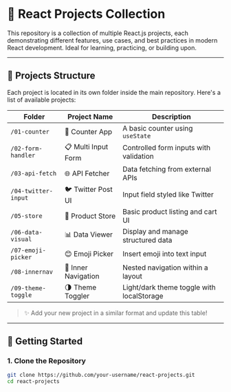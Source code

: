 # 🌟 React Projects Collection

This repository is a collection of multiple React.js projects, each demonstrating different features, use cases, and best practices in modern React development. Ideal for learning, practicing, or building upon.

---

## 📁 Projects Structure

Each project is located in its own folder inside the main repository. Here's a list of available projects:

| Folder | Project Name        | Description |
|--------|---------------------|-------------|
| `/01-counter` | 🧮 Counter App | A basic counter using `useState` |
| `/02-form-handler` | 📋 Multi Input Form | Controlled form inputs with validation |
| `/03-api-fetch` | 🌐 API Fetcher | Data fetching from external APIs |
| `/04-twitter-input` | 🐦 Twitter Post UI | Input field styled like Twitter |
| `/05-store` | 🛒 Product Store | Basic product listing and cart UI |
| `/06-data-visual` | 📊 Data Viewer | Display and manage structured data |
| `/07-emoji-picker` | 😊 Emoji Picker | Insert emoji into text input |
| `/08-innernav` | 🧭 Inner Navigation | Nested navigation within a layout |
| `/09-theme-toggle` | 🌗 Theme Toggler | Light/dark theme toggle with localStorage |


> ✨ Add your new project in a similar format and update this table!

---

## 🚀 Getting Started

### 1. Clone the Repository

```bash
git clone https://github.com/your-username/react-projects.git
cd react-projects
